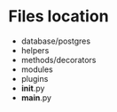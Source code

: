 # Files location

* database/postgres
* helpers
* methods/decorators
* modules
* plugins
* ____init____.py
* ____main____.py

